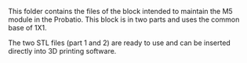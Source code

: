 This folder contains the files of the block intended to maintain the M5 module in the Probatio. This block is in two parts and uses the common base of 1X1.

The two STL files (part 1 and 2) are ready to use and can be inserted directly into 3D printing software.
